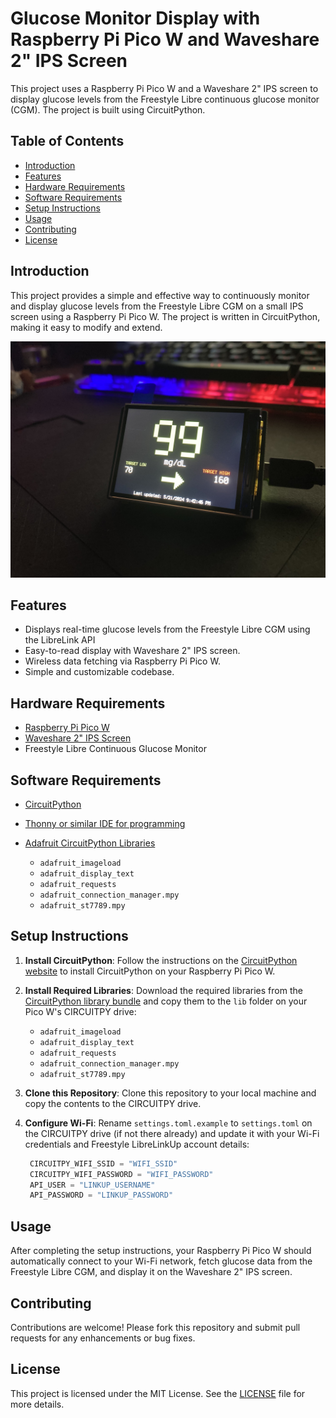 # Glucose Monitor Display with Raspberry Pi Pico W and Waveshare 2" IPS Screen

This project uses a Raspberry Pi Pico W and a Waveshare 2" IPS screen to display glucose levels from the Freestyle Libre continuous glucose monitor (CGM). The project is built using CircuitPython.

## Table of Contents
- [Introduction](#introduction)
- [Features](#features)
- [Hardware Requirements](#hardware-requirements)
- [Software Requirements](#software-requirements)
- [Setup Instructions](#setup-instructions)
- [Usage](#usage)
- [Contributing](#contributing)
- [License](#license)

## Introduction
This project provides a simple and effective way to continuously monitor and display glucose levels from the Freestyle Libre CGM on a small IPS screen using a Raspberry Pi Pico W. The project is written in CircuitPython, making it easy to modify and extend.

![example](example.jpg)

## Features
- Displays real-time glucose levels from the Freestyle Libre CGM using the LibreLink API
- Easy-to-read display with Waveshare 2" IPS screen.
- Wireless data fetching via Raspberry Pi Pico W.
- Simple and customizable codebase.

## Hardware Requirements
- [Raspberry Pi Pico W](https://www.raspberrypi.com/products/raspberry-pi-pico/)
- [Waveshare 2" IPS Screen](https://www.waveshare.com/pico-lcd-2.htm)
- Freestyle Libre Continuous Glucose Monitor

## Software Requirements
- [CircuitPython](https://circuitpython.org/)
- [Thonny or similar IDE for programming](https://thonny.org/)
- [Adafruit CircuitPython Libraries](https://circuitpython.org/libraries)

   - `adafruit_imageload`
   - `adafruit_display_text`
   - `adafruit_requests`
   - `adafruit_connection_manager.mpy`
   - `adafruit_st7789.mpy`

## Setup Instructions
1. **Install CircuitPython**: Follow the instructions on the [CircuitPython website](https://circuitpython.org/board/raspberry_pi_pico/) to install CircuitPython on your Raspberry Pi Pico W.

2. **Install Required Libraries**: Download the required libraries from the [CircuitPython library bundle](https://circuitpython.org/libraries) and copy them to the `lib` folder on your Pico W's CIRCUITPY drive:

   - `adafruit_imageload`
   - `adafruit_display_text`
   - `adafruit_requests`
   - `adafruit_connection_manager.mpy`
   - `adafruit_st7789.mpy`

3. **Clone this Repository**: Clone this repository to your local machine and copy the contents to the CIRCUITPY drive.

4. **Configure Wi-Fi**: Rename `settings.toml.example` to `settings.toml` on the CIRCUITPY drive (if not there already) and update it with your Wi-Fi credentials and Freestyle LibreLinkUp account details:
   ```python
    CIRCUITPY_WIFI_SSID = "WIFI_SSID"
    CIRCUITPY_WIFI_PASSWORD = "WIFI_PASSWORD"
    API_USER = "LINKUP_USERNAME"
    API_PASSWORD = "LINKUP_PASSWORD"
   ```

## Usage
After completing the setup instructions, your Raspberry Pi Pico W should automatically connect to your Wi-Fi network, fetch glucose data from the Freestyle Libre CGM, and display it on the Waveshare 2" IPS screen.

## Contributing
Contributions are welcome! Please fork this repository and submit pull requests for any enhancements or bug fixes.

## License
This project is licensed under the MIT License. See the [LICENSE](LICENSE) file for more details.
